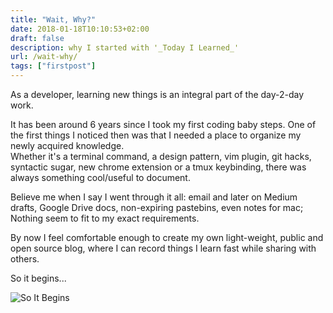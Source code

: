 ```yaml
---
title: "Wait, Why?"
date: 2018-01-18T10:10:53+02:00
draft: false
description: why I started with '_Today I Learned_'
url: /wait-why/
tags: ["firstpost"]
---
```


As a developer, learning new things is an integral part of the day-2-day work.

It has been around 6 years since I took my first coding baby steps. One of the first things I noticed then was that I needed a place to organize my newly acquired knowledge.    
Whether it's a terminal command, a design pattern, vim plugin, git hacks, syntactic sugar, new chrome extension or a tmux keybinding, there was always something cool/useful to document.

Believe me when I say I went through it all: email and later on Medium drafts, Google Drive docs,
non-expiring pastebins, even notes for mac; Nothing seem to fit to my exact requirements.

By now I feel comfortable enough to create my own light-weight, public and open source blog, where I
can record things I learn fast while sharing with others.

So it begins...


![So It Begins](/images/so-it-begins.jpg)
